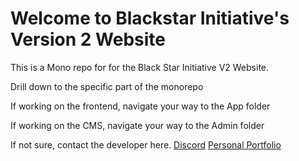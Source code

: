 # Welcome to Blackstar Initiative's Version 2 Website

This is a Mono repo for for the Black Star Initiative V2 Website.

Drill down to the specific part of the monorepo

If working on the frontend, navigate your way to the App folder

If working on the CMS, navigate your way to the Admin folder

If not sure, contact the developer here.
[Discord](https://discord.com/users/148274222148485131)
[Personal Portfolio](https://www.felix-hu.me/)
